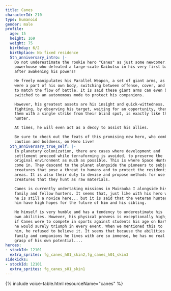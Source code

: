 ```yaml
---
title: Canes
characterId: 210
type: humanoid
gender: male
profile:
  age: 15
  height: 169
  weight: 75
  birthday: 6/2
  birthplace: No fixed residence
  5th_anniversary_intro: |-
    Do not underestimate the rookie hero "Canes" as just some newcomer. He is a
    powerhouse who defeated a large-scale Kaibutsu in his very first battle right
    after awakening his powers!

    He freely manipulates his Parallel Weapon, a set of giant arms, as if it
    were a part of his own body, switching between offense, cover, and support
    to match the flow of battle. It is said these giant arms can even be
    switched to an autonomous mode to protect his companions.

    However, his greatest assets are his insight and quick-wittedness. His style of
    fighting, by observing his target, waiting for an opportunity, then finishing
    them with a single strike from their blind spot, is exactly like that of a
    hunter.

    At times, he will even act as a decoy to assist his allies.

    Be sure to check out the feats of this promising new hero, who combines both
    caution and boldness, on Hero Live!
  5th_anniversary_true_self: |-
    In planetary colonization, there are cases where development and
    settlement proceed while terraforming is avoided, to preserve the
    original environment as much as possible. This is where Space Hunters
    come in. They descend to the planet alongside the pioneers to subjugate
    creatures that pose a threat to humans and to protect the residential
    areas. It is also their duty to devise and propose methods for use of the
    creatures that they hunt as raw materials.

    Canes is currently undertaking missions in Muirauka I alongside his
    family and fellow hunters. It seems that, just like with his hero work,
    he is still a novice here... but it is said that the veteran hunters around
    him have high hopes for the future of him and his sibling.

    He himself is very humble and has a tendency to underestimate his
    own abilities. However, his physical prowess is exceptionally high;
    if Canes were to compete in sports against students his age on Earth,
    he would surely triumph in every event. When we mentioned this to
    him, he refused to believe it. It seems that because the abilities of his
    family and companions he lives with are so immense, he has no real
    grasp of his own potential....
heroes:
- stockId: 12101
  extra_sprites: fg_canes_h01_skin2,fg_canes_h01_skin3
sidekicks:
- stockId: 12101
  extra_sprites: fg_canes_s01_skin1
---
```


{% include voice-table.html resourceName="canes"
%}
